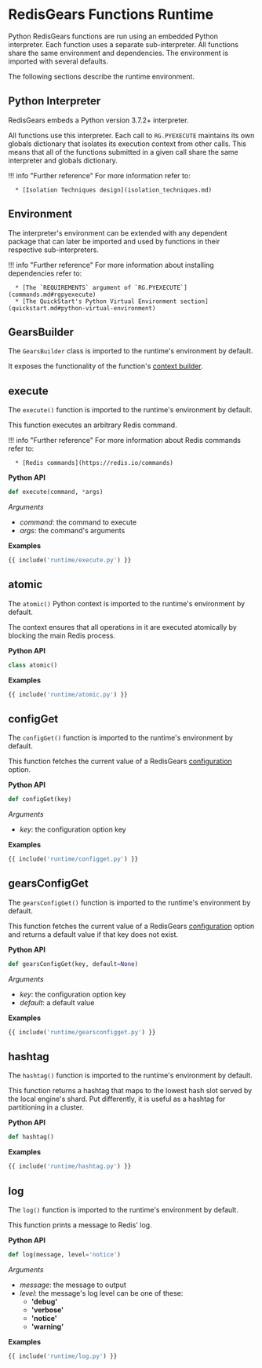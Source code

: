 # RedisGears Functions Runtime

Python RedisGears functions are run using an embedded Python interpreter. Each function uses a separate sub-interpreter. All functions share the same environment and dependencies. The environment is imported with several defaults.

The following sections describe the runtime environment.

## Python Interpreter
RedisGears embeds a Python version 3.7.2+ interpreter.

All functions use this interpreter. Each call to `RG.PYEXECUTE` maintains its own globals dictionary that isolates its execution context from other calls. This means that all of the functions submitted in a given call share the same interpreter and globals dictionary.

!!! info "Further reference"
    For more information refer to:

      * [Isolation Techniques design](isolation_techniques.md)

## Environment
The interpreter's environment can be extended with any dependent package that can later be imported and used by functions in their respective sub-interpreters.

!!! info "Further reference"
    For more information about installing dependencies refer to:

      * [The `REQUIREMENTS` argument of `RG.PYEXECUTE`](commands.md#rgpyexecute)
      * [The QuickStart's Python Virtual Environment section](quickstart.md#python-virtual-environment)

## GearsBuilder
The `GearsBuilder` class is imported to the runtime's environment by default.

It exposes the functionality of the function's [context builder](functions.md#context-builder).

## execute
The `execute()` function is imported to the runtime's environment by default.

This function executes an arbitrary Redis command.

!!! info "Further reference"
    For more information about Redis commands refer to:

      * [Redis commands](https://redis.io/commands)

**Python API**

```python
def execute(command, *args)
```

_Arguments_

* _command_: the command to execute
* _args_: the command's arguments

**Examples**

```python
{{ include('runtime/execute.py') }}
```

## atomic
The `atomic()` Python context is imported to the runtime's environment by default.

The context ensures that all operations in it are executed atomically by blocking the main Redis process.

**Python API**

```python
class atomic()
```

**Examples**

```python
{{ include('runtime/atomic.py') }}
```

## configGet
The `configGet()` function is imported to the runtime's environment by default.

This function fetches the current value of a RedisGears [configuration](#configuration.md) option.

**Python API**

```python
def configGet(key)
```

_Arguments_

* _key_: the configuration option key

**Examples**

```python
{{ include('runtime/configget.py') }}
```

## gearsConfigGet
The `gearsConfigGet()` function is imported to the runtime's environment by default.

This function fetches the current value of a RedisGears [configuration](configuration.md) option and returns a default value if that key does not exist.

**Python API**

```python
def gearsConfigGet(key, default=None)
```

_Arguments_

* _key_: the configuration option key
* _default_: a default value

**Examples**

```python
{{ include('runtime/gearsconfigget.py') }}
```

## hashtag
The `hashtag()` function is imported to the runtime's environment by default.

This function returns a hashtag that maps to the lowest hash slot served by the local engine's shard. Put differently, it is useful as a hashtag for partitioning in a cluster.

**Python API**

```python
def hashtag()
```

**Examples**

```python
{{ include('runtime/hashtag.py') }}
```

## log
The `log()` function is imported to the runtime's environment by default.

This function prints a message to Redis' log.

**Python API**

```python
def log(message, level='notice')
```

_Arguments_

* _message_: the message to output
* _level_: the message's log level can be one of these:
    * **'debug'**
    * **'verbose'**
    * **'notice'**
    * **'warning'**

**Examples**

```python
{{ include('runtime/log.py') }}
```
